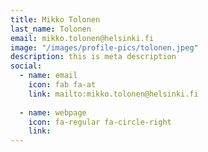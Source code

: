 ```yaml
---
title: Mikko Tolonen
last_name: Tolonen
email: mikko.tolonen@helsinki.fi
image: "/images/profile-pics/tolonen.jpeg"
description: this is meta description
social:
  - name: email
    icon: fab fa-at
    link: mailto:mikko.tolonen@helsinki.fi
      
  - name: webpage
    icon: fa-regular fa-circle-right
    link: 
---
```



